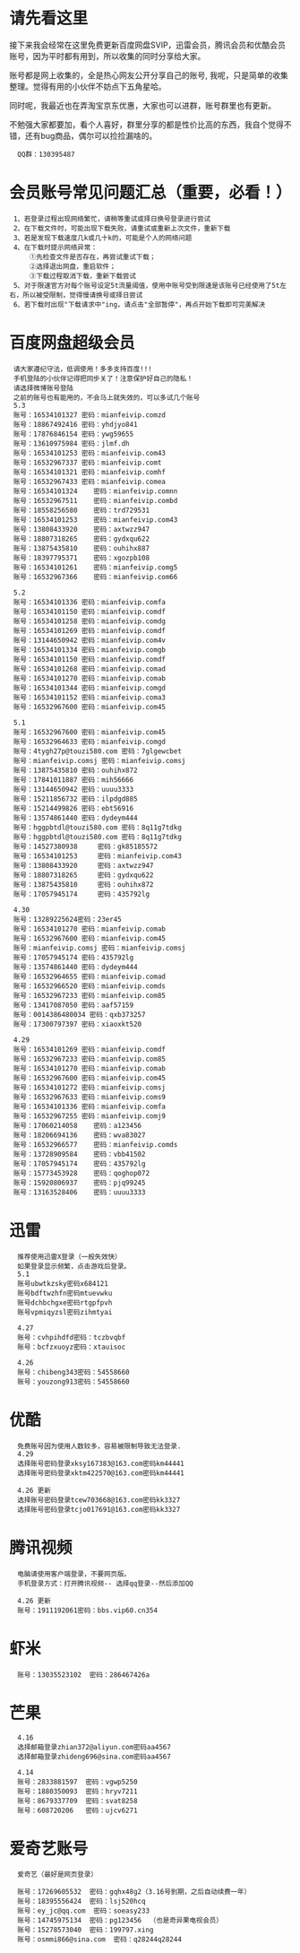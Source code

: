 # 请先看这里
接下来我会经常在这里免费更新百度网盘SVIP，迅雷会员，腾讯会员和优酷会员账号，因为平时都有用到，所以收集的同时分享给大家。

账号都是网上收集的，全是热心网友公开分享自己的账号, 我呢，只是简单的收集整理。觉得有用的小伙伴不妨点下五角星哈。

同时呢，我最近也在弄淘宝京东优惠，大家也可以进群，账号群里也有更新。

不勉强大家都要加，看个人喜好，群里分享的都是性价比高的东西，我自个觉得不错，还有bug商品，偶尔可以捡捡漏啥的。

      QQ群：130395487
      
# 会员账号常见问题汇总（重要，必看！）
     1、若登录过程出现网络繁忙，请稍等重试或择日换号登录进行尝试
     2、在下载文件时，可能出现下载失败，请重试或重新上次文件，重新下载
     3、若是发现下载速度几k或几十k的，可能是个人的网络问题
     4、在下载时提示网络异常：
         ①先检查文件是否存在，再尝试重试下载；
         ②选择退出网盘，重启软件；
         ③下载过程取消下载，重新下载尝试
     5、对于限速官方对每个账号设定5t流量阈值，使用中账号受到限速是该账号已经使用了5t左右，所以被受限制，觉得慢请换号或择日尝试
     6、若下载时出现"下载请求中"ing，请点击"全部暂停"，再点开始下载即可完美解决
     
# 百度网盘超级会员

     请大家遵纪守法，低调使用！多多支持百度!!!
     手机登陆的小伙伴记得把同步关了！注意保护好自己的隐私！
     请选择微博账号登陆
     之前的账号也有能用的，不会马上就失效的，可以多试几个账号
     5.3
     账号：16534101327 密码：mianfeivip.comzd
     账号：18867492416 密码：yhdjyo841
     账号：17876846154 密码：ywg59655
     账号：13610975984 密码：jlmf.dh
     账号：16534101253 密码：mianfeivip.com43 
     账号：16532967337 密码：mianfeivip.comt
     账号：16534101321 密码：mianfeivip.comhf
     账号：16532967433 密码：mianfeivip.comea
     账号：16534101324    密码：mianfeivip.comnn
     账号：16532967511    密码：mianfeivip.combd
     账号：18558256580    密码：trd729531
     账号：16534101253    密码：mianfeivip.com43
     账号：13808433920    密码：axtwzz947
     账号：18807318265    密码：gydxqu622
     账号：13875435810    密码：ouhihx887
     账号：18397795371    密码：xgozpb108
     账号：16534101261    密码：mianfeivip.comg5
     账号：16532967366    密码：mianfeivip.com66
     
     5.2
     账号：16534101336 密码：mianfeivip.comfa
     账号：16534101150 密码：mianfeivip.comdf
     账号：16534101258 密码：mianfeivip.comdg
     账号：16534101269 密码：mianfeivip.comdf
     账号：13144650942 密码：mianfeivip.com4v
     账号：16534101334 密码：mianfeivip.comgb
     账号：16534101150 密码：mianfeivip.comdf
     账号：16534101268 密码：mianfeivip.comad
     账号：16534101270 密码：mianfeivip.comab
     账号：16534101344 密码：mianfeivip.comgd
     账号：16534101152 密码：mianfeivip.coma3
     账号：16532967600 密码：mianfeivip.com45
     
     5.1
     账号：16532967600 密码：mianfeivip.com45
     账号：16532964633 密码：mianfeivip.comgd
     账号：4tygh27p@touzi580.com 密码：7glgewcbet
     账号：mianfeivip.comsj 密码：mianfeivip.comsj
     账号：13875435810 密码：ouhihx872
     账号：17841011887 密码：mih56666
     账号：13144650942 密码：uuuu3333
     账号：15211856732 密码：ilpdgd885
     账号：15214499826 密码：ebt56916
     账号：13574861440 密码：dydeym444
     账号：hggpbtdl@touzi580.com 密码：8q11g7tdkg 
     账号：hggpbtdl@touzi580.com 密码：8q11g7tdkg
     账号：14527380938     密码：gk85185572 
     账号：16534101253     密码：mianfeivip.com43
     账号：13808433920     密码：axtwzz947 
     账号：18807318265     密码：gydxqu622   
     账号：13875435810     密码：ouhihx872    
     账号：17057945174     密码：435792lg
     
     4.30
     账号：13289225624密码：23er45
     账号：16534101270 密码：mianfeivip.comab
     账号：16532967600 密码：mianfeivip.com45
     账号：mianfeivip.comsj 密码：mianfeivip.comsj
     账号：17057945174 密码：435792lg
     账号：13574861440 密码：dydeym444
     账号：16532964655 密码：mianfeivip.comad
     账号：16532966520 密码：mianfeivip.comds
     账号：16532967233 密码：mianfeivip.com85
     账号：13417087050 密码：aaf57159
     账号：0014386480034 密码：qxb373257
     账号：17300797397 密码：xiaoxkt520
     
     4.29
     账号：16534101269 密码：mianfeivip.comdf
     账号：16532967233 密码：mianfeivip.com85
     账号：16534101270 密码：mianfeivip.comab
     账号：16532967600 密码：mianfeivip.com45
     账号：16534101272 密码：mianfeivip.comsj
     账号：16532967633 密码：mianfeivip.coms9
     账号：16534101336 密码：mianfeivip.comfa
     账号：16532967255 密码：mianfeivip.comj9
     账号：17060214058    密码：a123456
     账号：18206694136    密码：wva83027
     账号：16532966577    密码：mianfeivip.comds
     账号：13728909584    密码：vbb41502
     账号：17057945174    密码：435792lg
     账号：15773453928    密码：qoghop072
     账号：15920806937    密码：pjq99245
     账号：13163528406    密码：uuuu3333

# 迅雷
      推荐使用迅雷X登录（一般失效快）
      如果登录显示频繁，点击游戏后登录。
      5.1
      账号ubwtkzsky密码x684121
      账号bdftwzhfn密码mtuevwku
      账号dchbchgxe密码rtgpfpvh
      账号vpmiqyzsl密码zihmtyai
      
      4.27
      账号：cvhpihdfd密码：tczbvqbf
      账号：bcfzxuoyz密码：xtauisoc
      
      4.26
      账号：chibeng343密码：54558660
      账号：youzong913密码：54558660
      
# 优酷
      免费账号因为使用人数较多，容易被限制导致无法登录.
      4.29
      选择账号密码登录xksy167383@163.com密码km44441
      选择账号密码登录xktm422570@163.com密码km44441
      
      4.26 更新
      选择账号密码登录tcew703668@163.com密码kk3327
      选择账号密码登录tcjo017691@163.com密码kk3327


# 腾讯视频
      电脑请使用客户端登录，不要网页版。
      手机登录方式：打开腾讯视频-- 选择qq登录--然后添加QQ
      
      4.26 更新
      账号：1911192061密码：bbs.vip60.cn354

# 虾米
      账号：13035523102  密码：286467426a

# 芒果
      4.16
      选择邮箱登录zhian372@aliyun.com密码aa4567
      选择邮箱登录zhideng696@sina.com密码aa4567

      4.14
      账号：2833881597  密码：vgwp5250
      账号：1880350093  密码：hryv7211
      账号：8679337709  密码：svat8258
      账号：608720206   密码：ujcv6271
      
# 爱奇艺账号 
      爱奇艺（最好是网页登录）
      
      账号：17269605532  密码：gqhx48g2（3.16号到期，之后自动续费一年）
      账号：18395556424  密码：lsj520hcq
      账号：ey_jc@qq.com  密码：soeasy233
      账号：14745975134  密码：pg123456  （也是奇异果电视会员）
      账号：15278573040  密码：199797.xing
      账号：osmmi866@sina.com  密码：q28244q28244
      

